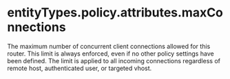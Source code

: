# entityTypes.policy.attributes.maxConnections

The maximum number of concurrent client connections allowed for this router. This limit is always enforced, even if no other policy settings have been defined. The limit is applied to all incoming connections regardless of remote host, authenticated user, or targeted vhost.

